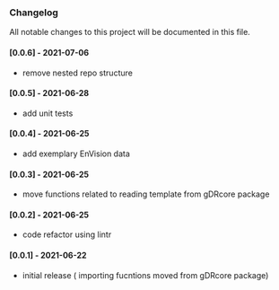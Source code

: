 <h3 align = "left"><strong>Changelog</strong></h3>

All notable changes to this project will be documented in this file.
#### [0.0.6] - 2021-07-06
- remove nested repo structure

#### [0.0.5] - 2021-06-28
- add unit tests

#### [0.0.4] - 2021-06-25
- add exemplary EnVision data

#### [0.0.3] - 2021-06-25
- move functions related to reading template from gDRcore package

#### [0.0.2] - 2021-06-25
- code refactor using lintr

#### [0.0.1] - 2021-06-22
- initial release ( importing fucntions moved from gDRcore package)
